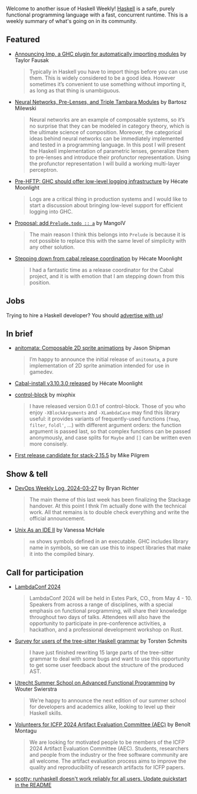 Welcome to another issue of Haskell Weekly!
[Haskell](https://www.haskell.org) is a safe, purely functional programming language with a fast, concurrent runtime.
This is a weekly summary of what's going on in its community.

## Featured

- [Announcing Imp, a GHC plugin for automatically importing modules](https://taylor.fausak.me/2024/03/22/imp/) by Taylor Fausak
  > Typically in Haskell you have to import things before you can use them. This is widely considered to be a good idea. However sometimes it’s convenient to use something without importing it, as long as that thing is unambiguous.
  
- [Neural Networks, Pre-Lenses, and Triple Tambara Modules](https://bartoszmilewski.com/2024/03/22/neural-networks-pre-lenses-and-triple-tambara-modules/) by Bartosz Milewski
  > Neural networks are an example of composable systems, so it’s no surprise that they can be modeled in category theory, which is the ultimate science of composition. Moreover, the categorical ideas behind neural networks can be immediately implemented and tested in a programming language. In this post I will present the Haskell implementation of parametric lenses, generalize them to pre-lenses and introduce their profunctor representation. Using the profunctor representation I will build a working multi-layer perceptron.
  
- [Pre-HFTP: GHC should offer low-level logging infrastructure](https://discourse.haskell.org/t/pre-hftp-ghc-should-offer-low-level-logging-infrastructure/9159) by Hécate Moonlight
  > Logs are a critical thing in production systems and I would like to start a discussion about bringing low-level support for efficient logging into GHC.

- [Proposal: add `Prelude.todo :: a`](https://github.com/haskell/core-libraries-committee/issues/260) by MangoIV 
  > The main reason I think this belongs into `Prelude` is because it is not possible to replace this with the same level of simplicity with any other solution.
  
- [Stepping down from cabal release coordination](https://glitchbra.in/post/stepping_down_from_cabal_release_coordination/) by Hécate Moonlight
  > I had a fantastic time as a release coordinator for the Cabal project, and it is with emotion that I am stepping down from this position.

## Jobs

Trying to hire a Haskell developer?
You should [advertise with us](https://haskellweekly.news/advertising.html)!

## In brief

- [anitomata: Composable 2D sprite animations](https://discourse.haskell.org/t/ann-anitomata-composable-2d-sprite-animations/9163) by Jason Shipman
  > I’m happy to announce the initial release of `anitomata`, a pure implementation of 2D sprite animation intended for use in gamedev.

- [Cabal-install v3.10.3.0 released](https://discourse.haskell.org/t/cabal-install-v3-10-3-0-released/9122) by Hécate Moonlight

- [control-block](https://discourse.haskell.org/t/ann-control-block/9141) by mixphix
  > I have released version 0.0.1 of control-block. Those of you who enjoy `-XBlockArguments` and `-XLambdaCase` may find this library useful: it provides variants of frequently-used functions (`fmap`, `filter`, `foldl'`, …) with different argument orders: the function argument is passed last, so that complex functions can be passed anonymously, and case splits for `Maybe` and `[]` can be written even more consisely.
  
- [First release candidate for stack-2.15.5](https://discourse.haskell.org/t/ann-first-release-candidate-for-stack-2-15-5/9128) by Mike Pilgrem

## Show & tell

- [DevOps Weekly Log, 2024-03-27](https://discourse.haskell.org/t/devops-weekly-log-2024-03-27/9165) by Bryan Richter
  > The main theme of this last week has been finalizing the Stackage handover. At this point I thnk I’m actually done with the technical work. All that remains is to double check everything and write the official announcement.
  
- [Unix As an IDE II](http://blog.vmchale.com/article/unix-ide-ii) by Vanessa McHale
  > `nm` shows symbols defined in an executable. GHC includes library name in symbols, so we can use this to inspect libraries that make it into the compiled binary.

## Call for participation

- [LambdaConf 2024](https://lambdaconf.us)
  > LambdaConf 2024 will be held in Estes Park, CO., from May 4 - 10. Speakers from across a range of disciplines, with a special emphasis on functional programming, will share their knowledge throughout two days of talks. Attendees will also have the opportunity to participate in pre-conference activities, a hackathon, and a professional development workshop on Rust.
  
- [Survey for users of the tree-sitter Haskell grammar](https://discourse.haskell.org/t/survey-for-users-of-the-tree-sitter-haskell-grammar/9153) by Torsten Schmits
  > I have just finished rewriting 15 large parts of the tree-sitter grammar to deal with some bugs and want to use this opportunity to get some user feedback about the structure of the produced AST.

- [Utrecht Summer School on Advanced Functional Programming](https://www.afp.school) by Wouter Swierstra
  > We're happy to announce the next edition of our summer school for developers and academics alike, looking to level up their Haskell skills.

- [Volunteers for ICFP 2024 Artifact Evaluation Committee (AEC)](https://discourse.haskell.org/t/volunteers-for-icfp-2024-artifact-evaluation-committee-aec/9155) by Benoît Montagu
  > We are looking for motivated people to be members of the ICFP 2024 Artifact Evaluation Committee (AEC). Students, researchers and people from the industry or the free software community are all welcome. The artifact evaluation process aims to improve the quality and reproducibility of research artifacts for ICFP papers.

- [scotty: runhaskell doesn't work reliably for all users. Update quickstart in the README](https://github.com/scotty-web/scotty/issues/390)
